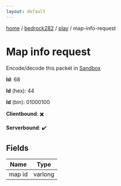 ```yaml
---
layout: default
---
```


[home](/)  /  [bedrock282](/protocol/bedrock282)  /  [play](/protocol/bedrock282/play)  /  map-info-request

# Map info request

Encode/decode this packet in [Sandbox](../../../sandbox/bedrock282#Play.MapInfoRequest)

**Id**: 68

**Id** (hex): 44

**Id** (bin): 01000100

**Clientbound**: ✖️

**Serverbound**: ✔️

## Fields

Name | Type
---|---
map id | varlong

